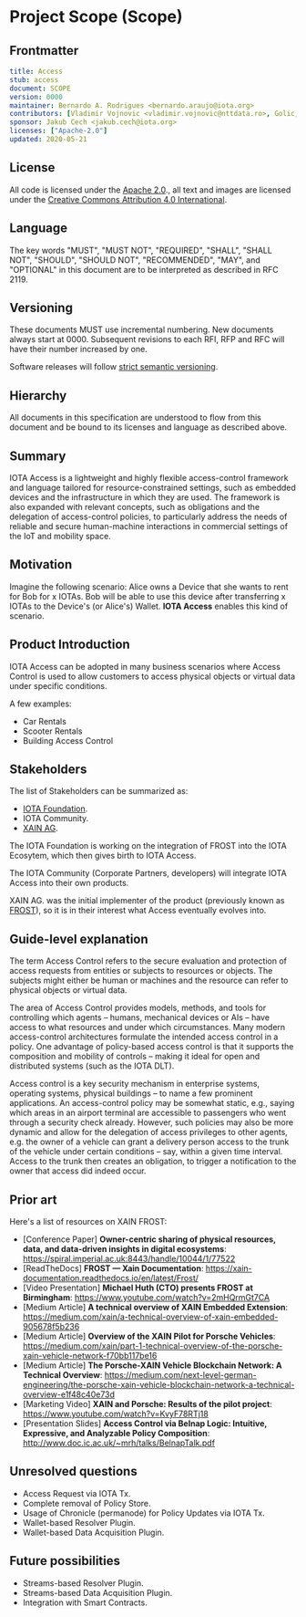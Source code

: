 # Project Scope (Scope)
[Scope]: #Scope

## Frontmatter
[frontmatter]: #frontmatter
```yaml
title: Access
stub: access
document: SCOPE
version: 0000
maintainer: Bernardo A. Rodrigues <bernardo.araujo@iota.org>
contributors: [Vladimir Vojnovic <vladimir.vojnovic@nttdata.ro>, Golic, Strahinja <strahinja.golic.bp@nttdata.ro>, Sam Chen <sam.chen@iota.org>, Djordje Golubovic <djordje.golubovic@nttdata.ro>]
sponsor: Jakub Cech <jakub.cech@iota.org>
licenses: ["Apache-2.0"]
updated: 2020-05-21
```

## License
[license]: #license
<!--
Please specify licenses here and in the frontmatter.
-->
All code is licensed under the [Apache 2.0](https://www.apache.org/licenses/LICENSE-2.0.html)., all text and images are licensed under the [Creative Commons Attribution 4.0 International](https://creativecommons.org/licenses/by/4.0/).

## Language
[language]: #language
<!--
Do not change this section.
-->
The key words "MUST", "MUST NOT", "REQUIRED", "SHALL", "SHALL NOT", "SHOULD", "SHOULD NOT", "RECOMMENDED", "MAY", and "OPTIONAL" in this document are to be interpreted as described in RFC 2119.

## Versioning
[versioning]: #versioning
<!--
Do not change this section.
-->
These documents MUST use incremental numbering. New documents always start at 0000. Subsequent revisions to each RFI, RFP and RFC will have their number increased by one.

Software releases will follow [strict semantic versioning](https://semver.org/).

## Hierarchy
[hierarchy]: #hierarchy
<!--
Do not change this section.
-->
All documents in this specification are understood to flow from this document and be bound to its licenses and language as described above.

## Summary
[summary]: #summary
<!--
One paragraph explanation of the feature.
-->

IOTA Access is a lightweight and highly flexible access-control framework and language tailored for resource-constrained settings, such as embedded devices and the infrastructure in which they are used. The framework is also expanded with relevant concepts, such as obligations and the delegation of access-control policies, to particularly address the needs of reliable and secure human-machine interactions in commercial settings of the IoT and mobility space.

## Motivation
[motivation]: #motivation
<!--
Why are we doing this? What use cases does it support? What is the expected outcome?
-->

Imagine the following scenario: Alice owns a Device that she wants to rent for Bob for x IOTAs. Bob will be able to use this device after transferring x IOTAs to the Device's (or Alice's) Wallet. **IOTA Access** enables this kind of scenario.

## Product Introduction
[product]: #product
<!--
Talk about the business reasons for the product's existence, what it is for and who it serves.
-->

IOTA Access can be adopted in many business scenarios where Access Control is used to allow customers to access physical objects or virtual data under specific conditions.

A few examples:
 - Car Rentals
 - Scooter Rentals
 - Building Access Control

## Stakeholders
[stakeholders]: #stakeholders
<!--
- Who are the stakeholders?
- How has the community been involved?
-->
The list of Stakeholders can be summarized as:
- [IOTA Foundation](https://iota.org).
- IOTA Community.
- [XAIN AG](https://www.xain.io/).

The IOTA Foundation is working on the integration of FROST into the IOTA Ecosytem, which then gives birth to IOTA Access.

The IOTA Community (Corporate Partners, developers) will integrate IOTA Access into their own products.

XAIN AG. was the initial implementer of the product (previously known as [FROST](https://xain-documentation.readthedocs.io/en/latest/Frost/)), so it is in their interest what Access eventually evolves into.

## Guide-level explanation
[guide-level-explanation]: #guide-level-explanation
<!--
Explain the proposal as if it was already included in the language and you were
teaching it to another programmer. That generally means:

- Introducing new named concepts.
- Explaining the feature largely in terms of examples.
- Explaining how programmers should *think* about the feature, and how it should impact the
 way they use this software. It should explain the impact as concretely as possible.
- If applicable, provide sample error messages, deprecation warnings, or migration guidance.
- If applicable, describe the differences between teaching this to existing programmers
and new programmers.
-->

The term Access Control refers to the secure evaluation and protection of access requests from entities or  subjects to resources or objects. The subjects might either be human or machines and the resource can refer to physical objects or virtual data.

The area of Access Control provides models, methods, and tools for controlling which agents – humans, mechanical devices or AIs – have access to what resources and under which circumstances. Many modern access-control architectures formulate the intended access control in a policy. One advantage of policy-based access control is that it supports the composition and mobility of controls – making it ideal for open and distributed systems (such as the IOTA DLT).

Access control is a key security mechanism in enterprise systems, operating systems, physical buildings – to name a few prominent applications. An access-control policy may be somewhat static, e.g., saying which areas in an airport terminal are accessible to passengers who went through a security check already. However, such policies may also be more dynamic and allow for the delegation of access privileges to other agents, e.g. the owner of a vehicle can grant a delivery person access to the trunk of the vehicle under certain conditions – say, within a given time interval. Access to the trunk then creates an obligation, to trigger a notification to the owner that access did indeed occur.

## Prior art
[prior-art]: #prior-art
<!--
Discuss prior art, both the good and the bad, in relation to this proposal.
A few examples of what this can include are:

- For language, library, tooling, and compiler proposals: Does this feature
exist in other similar projects and what experience have their community had?
- For community proposals: Is this done by some other community and what were their
experiences with it?
- For other teams: What lessons can we learn from what other communities have done here?
- Papers: Are there any published papers or great posts that discuss this? If you
have some relevant papers to refer to, this can serve as a more detailed theoretical background.

If there is no prior art, that is fine - your ideas are interesting to us whether
they are brand new or if it is an adaptation from other projects.
-->
Here's a list of resources on XAIN FROST:

* [Conference Paper] **Owner-centric sharing of physical resources, data, and data-driven insights in digital ecosystems**: https://spiral.imperial.ac.uk:8443/handle/10044/1/77522
* [ReadTheDocs] **FROST — Xain Documentation**: https://xain-documentation.readthedocs.io/en/latest/Frost/
* [Video Presentation] **Michael Huth (CTO) presents FROST at Birmingham**: https://www.youtube.com/watch?v=2mHQrmGt7CA
* [Medium Article] **A technical overview of XAIN Embedded Extension**: https://medium.com/xain/a-technical-overview-of-xain-embedded-905678f5b236
* [Medium Article] **Overview of the XAIN Pilot for Porsche Vehicles**: https://medium.com/xain/part-1-technical-overview-of-the-porsche-xain-vehicle-network-f70bb117be16
* [Medium Article] **The Porsche-XAIN Vehicle Blockchain Network: A Technical Overview**: https://medium.com/next-level-german-engineering/the-porsche-xain-vehicle-blockchain-network-a-technical-overview-e1f48c40e73d
* [Marketing Video] **XAIN and Porsche: Results of the pilot project**: https://www.youtube.com/watch?v=KvyF78RTj18
* [Presentation Slides] **Access Control via Belnap Logic: Intuitive, Expressive, and Analyzable Policy Composition**: http://www.doc.ic.ac.uk/~mrh/talks/BelnapTalk.pdf


## Unresolved questions
[unresolved-questions]: #unresolved-questions

<!--
- What parts of the design do you expect to resolve through the spec process
before this gets merged?
- What parts of the design do you expect to resolve through the implementation
of this product?
- What related issues do you consider out of scope for this prodect that could
be addressed in the future independently of the solution that comes out it?
-->

- Access Request via IOTA Tx.
- Complete removal of Policy Store.
- Usage of Chronicle (permanode) for Policy Updates via IOTA Tx.
- Wallet-based Resolver Plugin.
- Wallet-based Data Acquisition Plugin.

## Future possibilities
[future-possibilities]: #future-possibilities
<!--
Think about what the natural extension and evolution of your proposal would
be and how it would affect the language and project as a whole in a holistic
way. Try to use this section as a tool to more fully consider all possible
interactions with the project in your proposal.

Also consider how the this all fits into the roadmap for the project
and of the relevant sub-team.

If you have tried and cannot think of any future possibilities,
you may simply state that you cannot think of anything.
-->

- Streams-based Resolver Plugin.
- Streams-based Data Acquisition Plugin.
- Integration with Smart Contracts.
